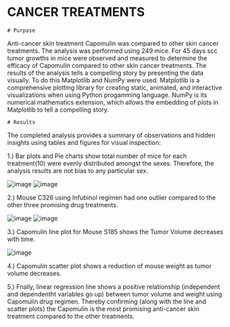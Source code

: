 # CANCER TREATMENTS
    # Purpose 
  
Anti-cancer skin treatment Capomulin was compared to other skin cancer treatments. The analysis was performed using 249 mice. For 45 days scc tumor growths in mice were observed and measured to determine the efficacy of Capomulin compared to other skin cancer treatments. The results of the analysis tells a compelling story by presenting the data visually. To do this Matplotlib and NumPy were used. Matplotlib is a comprehensive plotting library for creating static, animated, and interactive visualizations when using Python progamming language. NumPy is its numerical mathematics extension, which allows the embedding of plots in Matplotlib to tell a compelling story.

    # Results

The completed analysis provides a summary of observations and hidden insights using tables and figures for visual inspection: 
                   
1.) Bar plots and Pie charts show total number of mice for each treatment(10) were evenly distributed amongst the sexes. Therefore, the analysis results are not bias to any
    particular sex.
    
   ![image](https://user-images.githubusercontent.com/67766966/120944558-c5f19680-c6fa-11eb-9bea-85308ecc1b05.png)
   ![image](https://user-images.githubusercontent.com/67766966/120944623-1668f400-c6fb-11eb-8de4-83399fbcd68e.png)

2.) Mouse C326 using Infubinol regimen had one outlier compared to the other three promising drug treatments.

   ![image](https://user-images.githubusercontent.com/67766966/120944700-8a0b0100-c6fb-11eb-811b-bea6ef56d63d.png)
   ![image](https://user-images.githubusercontent.com/67766966/120944827-233a1780-c6fc-11eb-9cf3-7a52947ab6bf.png)

3.) Capomulin line plot for Mouse S185 shows the Tumor Volume decreases with time.

![image](https://user-images.githubusercontent.com/67766966/120944939-a9565e00-c6fc-11eb-9a37-3486372d26f1.png)

4.) Capomulin scatter plot shows a reduction of mouse weight as tumor volume decreases.

5.) Fnally, linear regression line shows a positive relationship (independent and dependentht variables go up) between tumor volume and weight using Capomulin drug regimen.
    Thereby confirming (along with the line and scatter plots) the Capomulin is the most promising anti-cancer skin treatment compared to the other treatments. 
